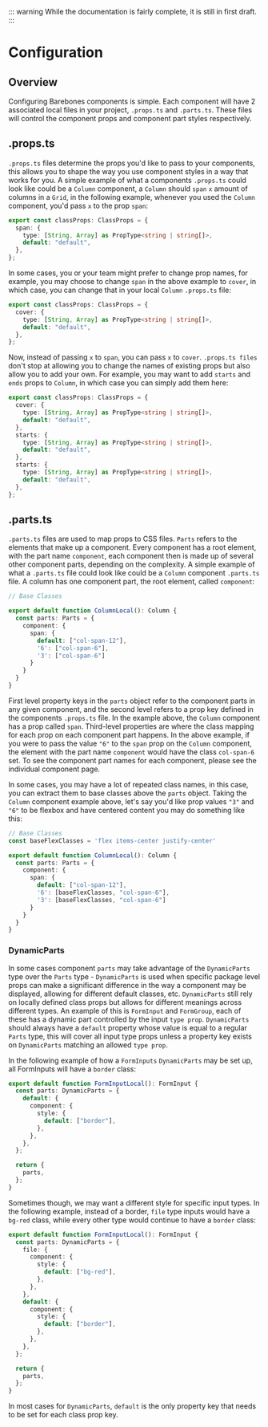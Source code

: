 ::: warning
While the documentation is fairly complete, it is still in first draft.
:::

# Configuration

## Overview

Configuring Barebones components is simple. Each component will have 2 associated local files in your project, `.props.ts` and `.parts.ts`. These files will control the component props and component part styles respectively.

## .props.ts
`.props.ts` files determine the props you'd like to pass to your components, this allows you to shape the way you use component styles in a way that works for you. A simple example of what a components `.props.ts` could look like could be a `Column` component, a `Column` should `span` `x` amount of columns in a `Grid`, in the following example, whenever you used the `Column` component, you'd pass `x` to the prop `span`:

```ts
export const classProps: ClassProps = {
  span: {
    type: [String, Array] as PropType<string | string[]>,
    default: "default",
  },
};
```

In some cases, you or your team might prefer to change prop names, for example, you may choose to change `span` in the above example to `cover`, in which case, you can change that in your local `Column` `.props.ts` file:

```ts
export const classProps: ClassProps = {
  cover: {
    type: [String, Array] as PropType<string | string[]>,
    default: "default",
  },
};
```

Now, instead of passing `x` to `span`, you can pass `x` to `cover`. `.props.ts files` don't stop at allowing you to change the names of existing props but also allow you to add your own. For example, you may want to add `starts` and `ends` props to `Column`, in which case you can simply add them here:

```ts
export const classProps: ClassProps = {
  cover: {
    type: [String, Array] as PropType<string | string[]>,
    default: "default",
  },
  starts: {
    type: [String, Array] as PropType<string | string[]>,
    default: "default",
  },
  starts: {
    type: [String, Array] as PropType<string | string[]>,
    default: "default",
  },
};
```

## .parts.ts

`.parts.ts` files are used to map props to CSS files. `Parts` refers to the elements that make up a component. Every component has a root element, with the part name `component`, each component then is made up of several other component parts, depending on the complexity. A simple example of what a `.parts.ts` file could look like could be a `Column` component `.parts.ts` file. A column has one component part, the root element, called `component`:

```ts 
// Base Classes

export default function ColumnLocal(): Column {
  const parts: Parts = {
    component: {
      span: {
        default: ["col-span-12"],
        '6': ["col-span-6"],
        '3': ["col-span-6"]
      }
    }
  }
}
```

First level property keys in the `parts` object refer to the component parts in any given component, and the second level refers to a prop key defined in the components `.props.ts` file. In the example above, the `Column` component has a prop called `span`. Third-level properties are where the class mapping for each prop on each component part happens. In the above example, if you were to pass the value `"6"` to the `span` prop on the `Column` component, the element with the part name `component` would have the class `col-span-6` set. To see the component part names for each component, please see the individual component page. 

In some cases, you may have a lot of repeated class names, in this case, you can extract them to base classes above the `parts` object. Taking the `Column` component example above, let's say you'd like prop values `"3"` and `"6"` to be flexbox and have centered content you may do something like this:

```ts 
// Base Classes
const baseFlexClasses = 'flex items-center justify-center'

export default function ColumnLocal(): Column {
  const parts: Parts = {
    component: {
      span: {
        default: ["col-span-12"],
        '6': [baseFlexClasses, "col-span-6"],
        '3': [baseFlexClasses, "col-span-6"]
      }
    }
  }
}
```

### DynamicParts

In some cases component `parts` may take advantage of the `DynamicParts` type over the `Parts` type - `DynamicParts` is used when specific package level props can make a significant difference in the way a component may be displayed, allowing for different default classes, etc. `DynamicParts` still rely on locally defined class props but allows for different meanings across different types. An example of this is `FormInput` and `FormGroup`, each of these has a dynamic part controlled by the input `type prop`. `DynamicParts` should always have a `default` property whose value is equal to a regular `Parts` type, this will cover all input type props unless a property key exists on `DynamicParts` matching an allowed `type prop`.

In the following example of how a `FormInputs` `DynamicParts` may be set up, all FormInputs will have a `border` class:

```ts
export default function FormInputLocal(): FormInput {
  const parts: DynamicParts = {
    default: {
      component: {
        style: {
          default: ["border"],
        },
      },
    },
  };

  return {
    parts,
  };
}
```

Sometimes though, we may want a different style for specific input types. In the following example, instead of a border, `file` type inputs would have a `bg-red` class, while every other type would continue to have a `border` class:

```ts
export default function FormInputLocal(): FormInput {
  const parts: DynamicParts = {
    file: {
      component: {
        style: {
          default: ["bg-red"],
        },
      },
    },
    default: {
      component: {
        style: {
          default: ["border"],
        },
      },
    },
  };

  return {
    parts,
  };
}
```

In most cases for `DynamicParts`, `default` is the only property key that needs to be set for each class prop key.